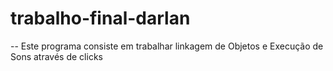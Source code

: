 # trabalho-final-darlan
-- Este programa consiste em trabalhar linkagem de Objetos e Execução de Sons através de clicks
